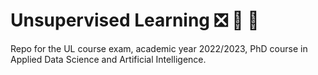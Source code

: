 # Unsupervised Learning :negative_squared_cross_mark: :mag_right: :closed_book:
Repo for the UL course exam, academic year 2022/2023, PhD course in Applied Data Science and Artificial Intelligence.
